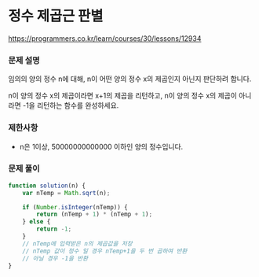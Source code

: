 # 정수 제곱근 판별

https://programmers.co.kr/learn/courses/30/lessons/12934

### 문제 설명

임의의 양의 정수 n에 대해, n이 어떤 양의 정수 x의 제곱인지 아닌지 판단하려 합니다.

n이 양의 정수 x의 제곱이라면 x+1의 제곱을 리턴하고, n이 양의 정수 x의 제곱이 아니라면 -1을 리턴하는 함수를 완성하세요.

### 제한사항

- n은 1이상, 50000000000000 이하인 양의 정수입니다.

### 문제 풀이

```jsx
function solution(n) {
	var nTemp = Math.sqrt(n);

	if (Number.isInteger(nTemp)) {
		return (nTemp + 1) * (nTemp + 1);
	} else {
		return -1;
	}
	// nTemp에 입력받은 n의 제곱값을 저장
	// nTemp 값이 정수 일 경우 nTemp+1을 두 번 곱하여 반환
	// 아닐 경우 -1을 반환
}
```
